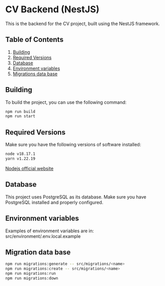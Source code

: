 # CV Backend (NestJS)

This is the backend for the CV project, built using the NestJS framework.

## Table of Contents

1. [Building](#building)
2. [Required Versions](#required-versions)
3. [Database](#database)
4. [Environment variables](#environment-variables)
5. [Migrations data base](#migration)

## Building

To build the project, you can use the following command:

```bash
npm run build
npm run start
```

## Required Versions

Make sure you have the following versions of software installed:

```bash
node v18.17.1
yarn v1.22.19
```

[Nodejs official website](https://nodejs.org/en)

## Database

This project uses PostgreSQL as its database. Make sure you have PostgreSQL installed and properly configured.

## Environment variables

Examples of environment variables are in: src/environment/.env.local.example

## Migration data base

```bash
npm run migrations:generate -- src/migrations/<name>
npm run migrations:create -- src/migrations/<name>
npm run migrations:run
npm run migrations:down
```
